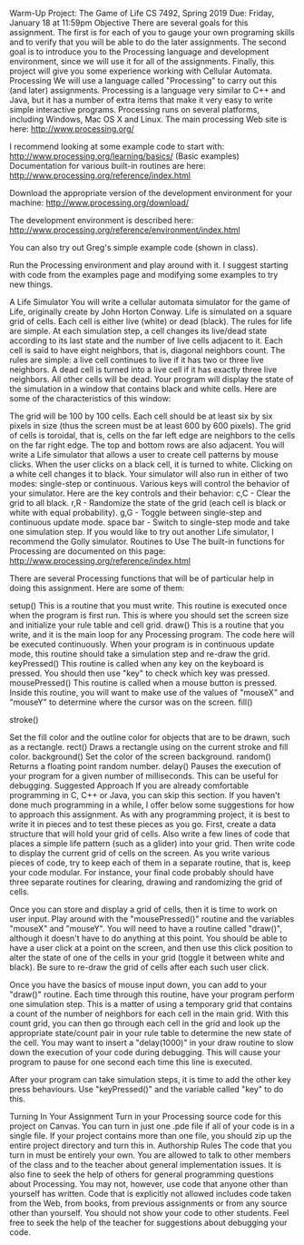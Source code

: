 
Warm-Up Project: The Game of Life
CS 7492, Spring 2019
Due: Friday, January 18 at 11:59pm
Objective
There are several goals for this assignment. The first is for each of you to gauge your own programing skills and to verify that you will be able to do the later assignments. The second goal is to introduce you to the Processing language and development environment, since we will use it for all of the assignments. Finally, this project will give you some experience working with Cellular Automata.
Processing
We will use a language called "Processing" to carry out this (and later) assignments. Processing is a language very similar to C++ and Java, but it has a number of extra items that make it very easy to write simple interactive programs. Processing runs on several platforms, including Windows, Mac OS X and Linux. The main processing Web site is here:
http://www.processing.org/

I recommend looking at some example code to start with: 
http://www.processing.org/learning/basics/ (Basic examples) 
Documentation for various built-in routines are here: http://www.processing.org/reference/index.html

Download the appropriate version of the development environment for your machine: http://www.processing.org/download/

The development environment is described here: http://www.processing.org/reference/environment/index.html

You can also try out Greg's simple example code (shown in class).

Run the Processing environment and play around with it. I suggest starting with code from the examples page and modifying some examples to try new things.

A Life Simulator
You will write a cellular automata simulator for the game of Life, originally create by John Horton Conway. Life is simulated on a square grid of cells. Each cell is either live (white) or dead (black). The rules for life are simple. At each simulation step, a cell changes its live/dead state according to its last state and the number of live cells adjacent to it. Each cell is said to have eight neighbors, that is, diagonal neighbors count. The rules are simple: a live cell continues to live if it has two or three live neighbors. A dead cell is turned into a live cell if it has exactly three live neighbors. All other cells will be dead.
Your program will display the state of the simulation in a window that contains black and white cells. Here are some of the characteristics of this window:

The grid will be 100 by 100 cells.
Each cell should be at least six by six pixels in size (thus the screen must be at least 600 by 600 pixels).
The grid of cells is toroidal, that is, cells on the far left edge are neighbors to the cells on the far right edge. The top and bottom rows are also adjacent.
You will write a Life simulator that allows a user to create cell patterns by mouse clicks. When the user clicks on a black cell, it is turned to white. Clicking on a white cell changes it to black. Your simulator will also run in either of two modes: single-step or continuous. Various keys will control the behavior of your simulator. Here are the key controls and their behavior:
c,C - Clear the grid to all black.
r,R - Randomize the state of the grid (each cell is black or white with equal probability).
g,G - Toggle between single-step and continuous update mode.
space bar - Switch to single-step mode and take one simulation step.
If you would like to try out another Life simulator, I recommend the Golly simulator.
Routines to Use
The built-in functions for Processing are documented on this page:
http://www.processing.org/reference/index.html

There are several Processing functions that will be of particular help in doing this assignment. Here are some of them:

setup()
This is a routine that you must write. This routine is executed once when the program is first run. This is where you should set the screen size and initialize your rule table and cell grid.
draw()
This is a routine that you write, and it is the main loop for any Processing program. The code here will be executed continuously. When your program is in continuous update mode, this routine should take a simulation step and re-draw the grid.
keyPressed()
This routine is called when any key on the keyboard is pressed. You should then use "key" to check which key was pressed.
mousePressed()
This routine is called when a mouse button is pressed. Inside this routine, you will want to make use of the values of "mouseX" and "mouseY" to determine where the cursor was on the screen.
fill()

stroke()
    
Set the fill color and the outline color for objects that are to be drawn, such as a rectangle.
rect()
Draws a rectangle using on the current stroke and fill color.
background()
Set the color of the screen background.
random()
Returns a floating point random number.
delay()
Pauses the execution of your program for a given number of milliseconds. This can be useful for debugging.
Suggested Approach
If you are already comfortable programming in C, C++ or Java, you can skip this section. If you haven't done much programming in a while, I offer below some suggestions for how to approach this assignment. As with any programming project, it is best to write it in pieces and to test these pieces as you go.
First, create a data structure that will hold your grid of cells. Also write a few lines of code that places a simple life pattern (such as a glider) into your grid. Then write code to display the current grid of cells on the screen. As you write various pieces of code, try to keep each of them in a separate routine, that is, keep your code modular. For instance, your final code probably should have three separate routines for clearing, drawing and randomizing the grid of cells.

Once you can store and display a grid of cells, then it is time to work on user input. Play around with the "mousePressed()" routine and the variables "mouseX" and "mouseY". You will need to have a routine called "draw()", although it doesn't have to do anything at this point. You should be able to have a user click at a point on the screen, and then use this click position to alter the state of one of the cells in your grid (toggle it between white and black). Be sure to re-draw the grid of cells after each such user click.

Once you have the basics of mouse input down, you can add to your "draw()" routine. Each time through this routine, have your program perform one simulation step. This is a matter of using a temporary grid that contains a count of the number of neighbors for each cell in the main grid. With this count grid, you can then go through each cell in the grid and look up the appropriate state/count pair in your rule table to determine the new state of the cell. You may want to insert a "delay(1000)" in your draw routine to slow down the execution of your code during debugging. This will cause your program to pause for one second each time this line is executed.

After your program can take simulation steps, it is time to add the other key press behaviours. Use "keyPressed()" and the variable called "key" to do this.

Turning In Your Assignment
Turn in your Processing source code for this project on Canvas. You can turn in just one .pde file if all of your code is in a single file. If your project contains more than one file, you should zip up the entire project directory and turn this in.
Authorship Rules
The code that you turn in must be entirely your own. You are allowed to talk to other members of the class and to the teacher about general implementation issues. It is also fine to seek the help of others for general programming questions about Processing. You may not, however, use code that anyone other than yourself has written. Code that is explicitly not allowed includes code taken from the Web, from books, from previous assignments or from any source other than yourself. You should not show your code to other students. Feel free to seek the help of the teacher for suggestions about debugging your code. 